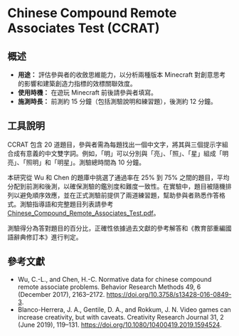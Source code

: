 # Chinese Compound Remote Associates Test (CCRAT)

## 概述

- **用途：** 評估參與者的收斂思維能力，以分析兩種版本 Minecraft 對創意思考的影響和建築創造力指標的效標關聯效度。
- **使用時機：** 在遊玩 Minecraft 前後請參與者填寫。
- **施測時長：** 前測約 15 分鐘（包括測驗說明和練習題），後測約 12 分鐘。

## 工具說明

CCRAT 包含 20 道題目，參與者需為每題找出一個中文字，將其與三個提示字組合成有意義的中文雙字詞。例如，「明」可以分別與「亮」、「照」、「星」組成「明亮」、「照明」和「明星」。測驗總時間為 10 分鐘。

本研究從 Wu 和 Chen 的題庫中挑選了通過率在 25% 到 75% 之間的題目，平均分配到前測和後測，以確保測驗的鑑別度和難度一致性。在實驗中，題目被隨機排列以避免順序效應，並在正式測驗前提供了兩道練習題，幫助參與者熟悉作答格式。測驗指導語和完整題目列表請參考 [Chinese_Compound_Remote_Associates_Test.pdf](Chinese_Compound_Remote_Associates_Test.pdf)。

測驗得分為答對題目的百分比，正確性依據過去文獻的參考解答和《教育部重編國語辭典修訂本》進行判定。

## 參考文獻

  - Wu, C.-L., and Chen, H.-C. Normative data for chinese compound remote associate problems. Behavior Research Methods 49, 6 (December 2017), 2163–2172. https://doi.org/10.3758/s13428-016-0849-3.
  - Blanco-Herrera, J. A., Gentile, D. A., and Rokkum, J. N. Video games can increase creativity, but with caveats. Creativity Research Journal 31, 2 (June 2019), 119–131. https://doi.org/10.1080/10400419.2019.1594524.
